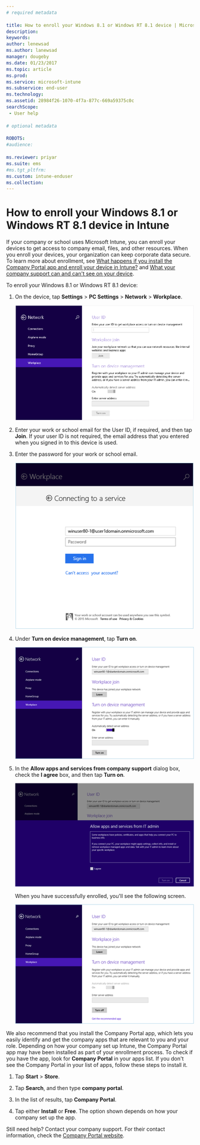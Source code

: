 ```yaml
---
# required metadata

title: How to enroll your Windows 8.1 or Windows RT 8.1 device | Microsoft Docs
description:
keywords:
author: lenewsad
ms.author: lanewsad
manager: dougeby
ms.date: 01/23/2017
ms.topic: article
ms.prod:
ms.service: microsoft-intune
ms.subservice: end-user
ms.technology:
ms.assetid: 28984f26-1070-4f7a-877c-669a59375c0c
searchScope:
 - User help

# optional metadata

ROBOTS:  
#audience:

ms.reviewer: priyar
ms.suite: ems
#ms.tgt_pltfrm:
ms.custom: intune-enduser
ms.collection: 
---
```


# How to enroll your Windows 8.1 or Windows RT 8.1 device in Intune  

If your company or school uses Microsoft Intune, you can enroll your devices to get access to company email, files, and other resources. When you enroll your devices, your organization can keep corporate data secure. To learn more about enrollment, see [What happens if you install the Company Portal app and enroll your device in Intune?](what-happens-if-you-install-the-company-portal-app-and-enroll-your-device-in-intune-windows.md) and [What your company support can and can't see on your device](what-info-can-your-company-see-when-you-enroll-your-device-in-intune.md).  


To enroll your Windows 8.1 or Windows RT 8.1 device:  

1. On the device, tap **Settings** &gt; **PC Settings** &gt; **Network** &gt; **Workplace**.  

    ![nav-to-workplace](./media/W81-1-workplacejoin.png)  

2. Enter your work or school email for the User ID, if required, and then tap **Join**. If your user ID is not required, the email address that you entered when you signed in to this device is used.  

3. Enter the password for your work or school email.  


    ![type-password](./media/W81-2-workplacesettings_signin.png)  

4. Under **Turn on device management**, tap **Turn on**.  


    ![turn-on-device-management](./media/W81-3-dev-mgt-turn-on.png)  

5. In the **Allow apps and services from company support** dialog box, check the  **I agree** box, and then tap **Turn on**.  


    ![turn-on-allow-apps-services](./media/W81-4-agree-allow-apps-services.png)  

    When you have successfully enrolled, you'll see the following screen.  


    ![enrollment-complete](./media/W81-5-enrolled-done.png)

We also recommend that you install the Company Portal app, which lets you easily identify and get the company apps that are relevant to you and your role. Depending on how your company set up Intune, the Company Portal app may have been installed as part of your enrollment process. To check if you have the app, look for **Company Portal** in your apps list. If you don't see the Company Portal in your list of apps, follow these steps to install it.

1. Tap **Start** &gt; **Store**.  

2. Tap **Search**, and then type **company portal**.  

3. In the list of results, tap **Company Portal**.  

4. Tap  either **Install** or **Free**. The option shown depends on how your company set up the app.  

Still need help? Contact your company support. For their contact information, check the [Company Portal website](https://go.microsoft.com/fwlink/?linkid=2010980).  
